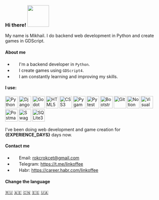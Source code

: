 ### Hi there! <img src="https://i.imgur.com/ht1cLtJ.gif" width="70"/>

My name is Mikhail. I do backend web development in Python and create games in GDScript.

#### About me

- <img src="https://i.imgur.com/biAglR4.png" width="17" /> I'm a backend developer in `Python`.
- <img src="https://i.imgur.com/r8qzwhR.png" width="17" /> I create games using `GDScript4`.
- <img src="https://i.imgur.com/Z9qEr2r.png" width="17" /> I am constantly learning and improving my skills.

#### I use:

<div class="image-row">
  <img src="https://user-images.githubusercontent.com/25181517/183423507-c056a6f9-1ba8-4312-a350-19bcbc5a8697.png" width="40" alt="Python" title="Python"/>
  <img src="https://github.com/marwin1991/profile-technology-icons/assets/62091613/9bf5650b-e534-4eae-8a26-8379d076f3b4" width="40" alt="Django" title="Django"/>
  <img src="https://user-images.githubusercontent.com/25181517/193427942-3abc320a-1c9e-4316-bac0-cb8b280b669f.png" width="40" alt="Godot" title="Godot"/>
  <img src="https://user-images.githubusercontent.com/25181517/192158954-f88b5814-d510-4564-b285-dff7d6400dad.png" width="40" alt="HTML5" title="HTML5"/>
  <img src="https://user-images.githubusercontent.com/25181517/183898674-75a4a1b1-f960-4ea9-abcb-637170a00a75.png" width="40" alt="CSS3" title="CSS3"/>
  <img src="https://github.com/marwin1991/profile-technology-icons/assets/76012086/cbaed680-d3a4-4693-9de6-23cdf5345928" width="40" alt="Pygame" title="Pygame"/>
  <img src="https://user-images.githubusercontent.com/25181517/184117132-9e89a93b-65fb-47c3-91e7-7d0f99e7c066.png" width="40" alt="Pytest" title="Pytest"/>
  <img src="https://user-images.githubusercontent.com/25181517/183898054-b3d693d4-dafb-4808-a509-bab54cf5de34.png" width="40" alt="Bootstrap" title="Bootstrap"/>
  <img src="https://user-images.githubusercontent.com/25181517/192108372-f71d70ac-7ae6-4c0d-8395-51d8870c2ef0.png" width="40" alt="Git" title="Git"/>
  <img src="https://skillicons.dev/icons?i=notion" width="40" alt="Notion" title="Notion"/>
  <img src="https://user-images.githubusercontent.com/25181517/192108891-d86b6220-e232-423a-bf5f-90903e6887c3.png" width="40" alt="Visual Studio Code" title="Visual Studio Code"/>
  <img src="https://user-images.githubusercontent.com/25181517/192109061-e138ca71-337c-4019-8d42-4792fdaa7128.png" width="40" alt="Postman" title="Postman"/>
  <img src="https://user-images.githubusercontent.com/25181517/186711335-a3729606-5a78-4496-9a36-06efcc74f800.png" width="40" alt="Swagger" title="Swagger"/>
  <img src="https://github.com/marwin1991/profile-technology-icons/assets/136815194/82df4543-236b-4e45-9604-5434e3faab17" width="40" alt="SQLite3" title="SQLite3"/>
</div>

I've been doing web development and game creation for **{EXPERIENCE_DAYS}** days now.

#### Contact me

- <img src="https://i.imgur.com/yiInjvC.png" width="17" /> Email: rokcrokcet@gmail.com
- <img src="https://i.imgur.com/5xmWiID.png" width="17" /> Telegram: https://t.me/linkoffee
- <img src="https://i.imgur.com/mCB76Y7.png" width="17" /> Habr: https://career.habr.com/linkoffee

#### Change the language
[🇷🇺](README.md) [🇦🇪](README_AR.md) [🇨🇳](README_CN.md) [🇪🇸](README_ES.md) [🇺🇦](README_UA.md)